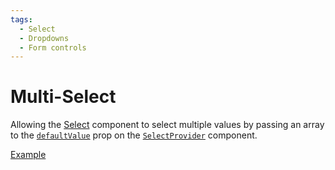 ```yaml
---
tags:
  - Select
  - Dropdowns
  - Form controls
---
```


# Multi-Select

<div data-description>

Allowing the [Select](/components/select) component to select multiple values by passing an array to the [`defaultValue`](/reference/select-provider#defaultvalue) prop on the [`SelectProvider`](/reference/select-provider) component.

</div>

<div data-tags></div>

<a href="./index.tsx" data-playground>Example</a>
